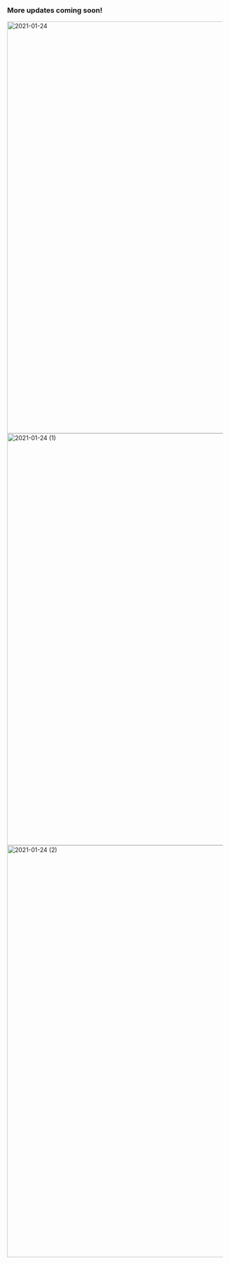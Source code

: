 
### More updates coming soon!


<img width="960" alt="2021-01-24" src="https://user-images.githubusercontent.com/61702147/105617003-5345e580-5e01-11eb-9474-c209ec0c091e.png">
<img width="960" alt="2021-01-24 (1)" src="https://user-images.githubusercontent.com/61702147/105617004-593bc680-5e01-11eb-9f48-04027a713143.png">
<img width="960" alt="2021-01-24 (2)" src="https://user-images.githubusercontent.com/61702147/105617000-4e813180-5e01-11eb-8086-15d924045e50.png">
